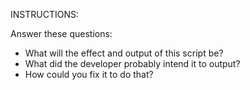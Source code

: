 INSTRUCTIONS:

Answer these questions:

- What will the effect and output of this script be?
- What did the developer probably intend it to output?
- How could you fix it to do that?